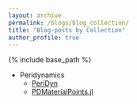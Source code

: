 ```yaml
---
layout: archive
permalink: /blogs/blog_collection/
title: "Blog-posts by Collection"
author_profile: true
---
```


{% include base_path %}

- Peridynamics
    - [PeriDyn](/blogs/cat_peridyn)
    - [PDMaterialPoints.jl](/blogs/cat_pdmaterialpoints)

